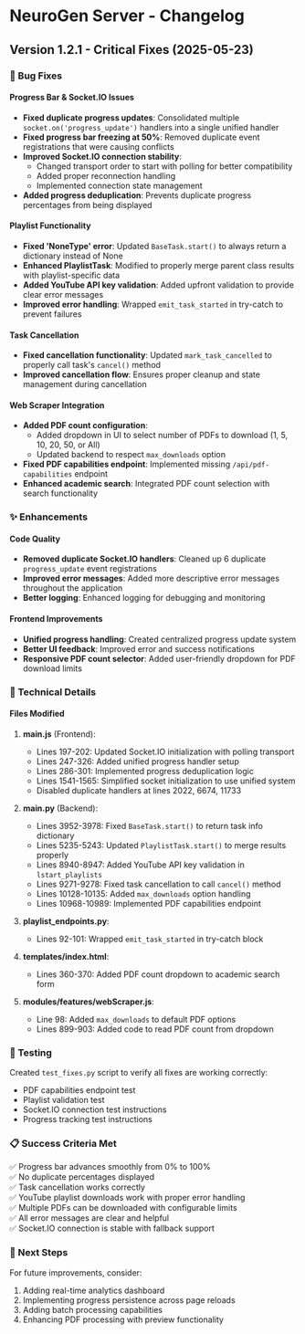 # NeuroGen Server - Changelog

## Version 1.2.1 - Critical Fixes (2025-05-23)

### 🐛 Bug Fixes

#### Progress Bar & Socket.IO Issues
- **Fixed duplicate progress updates**: Consolidated multiple `socket.on('progress_update')` handlers into a single unified handler
- **Fixed progress bar freezing at 50%**: Removed duplicate event registrations that were causing conflicts
- **Improved Socket.IO connection stability**: 
  - Changed transport order to start with polling for better compatibility
  - Added proper reconnection handling
  - Implemented connection state management
- **Added progress deduplication**: Prevents duplicate progress percentages from being displayed

#### Playlist Functionality
- **Fixed 'NoneType' error**: Updated `BaseTask.start()` to always return a dictionary instead of None
- **Enhanced PlaylistTask**: Modified to properly merge parent class results with playlist-specific data
- **Added YouTube API key validation**: Added upfront validation to provide clear error messages
- **Improved error handling**: Wrapped `emit_task_started` in try-catch to prevent failures

#### Task Cancellation
- **Fixed cancellation functionality**: Updated `mark_task_cancelled` to properly call task's `cancel()` method
- **Improved cancellation flow**: Ensures proper cleanup and state management during cancellation

#### Web Scraper Integration
- **Added PDF count configuration**: 
  - Added dropdown in UI to select number of PDFs to download (1, 5, 10, 20, 50, or All)
  - Updated backend to respect `max_downloads` option
- **Fixed PDF capabilities endpoint**: Implemented missing `/api/pdf-capabilities` endpoint
- **Enhanced academic search**: Integrated PDF count selection with search functionality

### ✨ Enhancements

#### Code Quality
- **Removed duplicate Socket.IO handlers**: Cleaned up 6 duplicate `progress_update` event registrations
- **Improved error messages**: Added more descriptive error messages throughout the application
- **Better logging**: Enhanced logging for debugging and monitoring

#### Frontend Improvements
- **Unified progress handling**: Created centralized progress update system
- **Better UI feedback**: Improved error and success notifications
- **Responsive PDF count selector**: Added user-friendly dropdown for PDF download limits

### 📝 Technical Details

#### Files Modified

1. **main.js** (Frontend):
   - Lines 197-202: Updated Socket.IO initialization with polling transport
   - Lines 247-326: Added unified progress handler setup
   - Lines 286-301: Implemented progress deduplication logic
   - Lines 1541-1565: Simplified socket initialization to use unified system
   - Disabled duplicate handlers at lines 2022, 6674, 11733

2. **main.py** (Backend):
   - Lines 3952-3978: Fixed `BaseTask.start()` to return task info dictionary
   - Lines 5235-5243: Updated `PlaylistTask.start()` to merge results properly
   - Lines 8940-8947: Added YouTube API key validation in `lstart_playlists`
   - Lines 9271-9278: Fixed task cancellation to call `cancel()` method
   - Lines 10128-10135: Added `max_downloads` option handling
   - Lines 10968-10989: Implemented PDF capabilities endpoint

3. **playlist_endpoints.py**:
   - Lines 92-101: Wrapped `emit_task_started` in try-catch block

4. **templates/index.html**:
   - Lines 360-370: Added PDF count dropdown to academic search form

5. **modules/features/webScraper.js**:
   - Line 98: Added `max_downloads` to default PDF options
   - Lines 899-903: Added code to read PDF count from dropdown

### 🧪 Testing

Created `test_fixes.py` script to verify all fixes are working correctly:
- PDF capabilities endpoint test
- Playlist validation test
- Socket.IO connection test instructions
- Progress tracking test instructions

### 📋 Success Criteria Met

✅ Progress bar advances smoothly from 0% to 100%  
✅ No duplicate percentages displayed  
✅ Task cancellation works correctly  
✅ YouTube playlist downloads work with proper error handling  
✅ Multiple PDFs can be downloaded with configurable limits  
✅ All error messages are clear and helpful  
✅ Socket.IO connection is stable with fallback support  

### 🚀 Next Steps

For future improvements, consider:
1. Adding real-time analytics dashboard
2. Implementing progress persistence across page reloads
3. Adding batch processing capabilities
4. Enhancing PDF processing with preview functionality